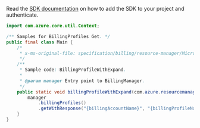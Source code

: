 Read the [SDK documentation](https://github.com/Azure/azure-sdk-for-java/blob/azure-resourcemanager-billing_1.0.0-beta.2/sdk/billing/azure-resourcemanager-billing/README.md) on how to add the SDK to your project and authenticate.

```java
import com.azure.core.util.Context;

/** Samples for BillingProfiles Get. */
public final class Main {
    /*
     * x-ms-original-file: specification/billing/resource-manager/Microsoft.Billing/stable/2020-05-01/examples/BillingProfileWithExpand.json
     */
    /**
     * Sample code: BillingProfileWithExpand.
     *
     * @param manager Entry point to BillingManager.
     */
    public static void billingProfileWithExpand(com.azure.resourcemanager.billing.BillingManager manager) {
        manager
            .billingProfiles()
            .getWithResponse("{billingAccountName}", "{billingProfileName}", "invoiceSections", Context.NONE);
    }
}
```
